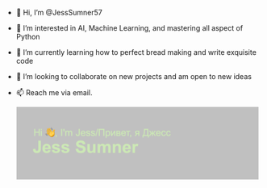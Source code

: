 - 👋 Hi, I’m @JessSumner57
- 👀 I’m interested in AI, Machine Learning, and mastering all aspect of Python
- 🌱 I’m currently learning how to perfect bread making and write exquisite code
- 💞️ I’m looking to collaborate on new projects and am open to new ideas
- 📫 Reach me via email. 

  <img src="https://github.com/JessSumner57/JessSumner57/blob/main/header.png" alt="banner that says Jess Sumner - Enthusiastic Learner">

